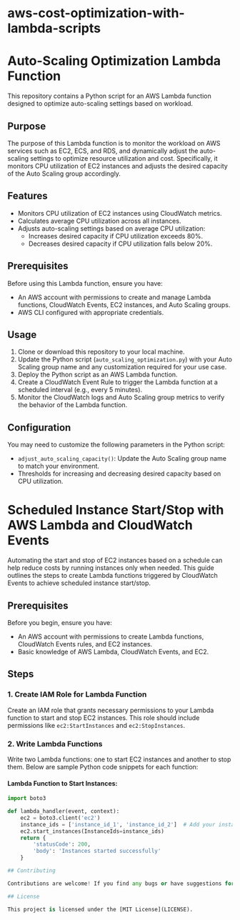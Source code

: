# aws-cost-optimization-with-lambda-scripts

# Auto-Scaling Optimization Lambda Function

This repository contains a Python script for an AWS Lambda function designed to optimize auto-scaling settings based on workload.

## Purpose

The purpose of this Lambda function is to monitor the workload on AWS services such as EC2, ECS, and RDS, and dynamically adjust the auto-scaling settings to optimize resource utilization and cost. Specifically, it monitors CPU utilization of EC2 instances and adjusts the desired capacity of the Auto Scaling group accordingly.

## Features

- Monitors CPU utilization of EC2 instances using CloudWatch metrics.
- Calculates average CPU utilization across all instances.
- Adjusts auto-scaling settings based on average CPU utilization:
  - Increases desired capacity if CPU utilization exceeds 80%.
  - Decreases desired capacity if CPU utilization falls below 20%.

## Prerequisites

Before using this Lambda function, ensure you have:

- An AWS account with permissions to create and manage Lambda functions, CloudWatch Events, EC2 instances, and Auto Scaling groups.
- AWS CLI configured with appropriate credentials.

## Usage

1. Clone or download this repository to your local machine.
2. Update the Python script (`auto_scaling_optimization.py`) with your Auto Scaling group name and any customization required for your use case.
3. Deploy the Python script as an AWS Lambda function.
4. Create a CloudWatch Event Rule to trigger the Lambda function at a scheduled interval (e.g., every 5 minutes).
5. Monitor the CloudWatch logs and Auto Scaling group metrics to verify the behavior of the Lambda function.

## Configuration

You may need to customize the following parameters in the Python script:

- `adjust_auto_scaling_capacity()`: Update the Auto Scaling group name to match your environment.
- Thresholds for increasing and decreasing desired capacity based on CPU utilization.


# Scheduled Instance Start/Stop with AWS Lambda and CloudWatch Events

Automating the start and stop of EC2 instances based on a schedule can help reduce costs by running instances only when needed. This guide outlines the steps to create Lambda functions triggered by CloudWatch Events to achieve scheduled instance start/stop.

## Prerequisites

Before you begin, ensure you have:

- An AWS account with permissions to create Lambda functions, CloudWatch Events rules, and EC2 instances.
- Basic knowledge of AWS Lambda, CloudWatch Events, and EC2.

## Steps

### 1. Create IAM Role for Lambda Function

Create an IAM role that grants necessary permissions to your Lambda function to start and stop EC2 instances. This role should include permissions like `ec2:StartInstances` and `ec2:StopInstances`.

### 2. Write Lambda Functions

Write two Lambda functions: one to start EC2 instances and another to stop them. Below are sample Python code snippets for each function:

#### Lambda Function to Start Instances:

```python
import boto3

def lambda_handler(event, context):
    ec2 = boto3.client('ec2')
    instance_ids = ['instance_id_1', 'instance_id_2']  # Add your instance IDs here
    ec2.start_instances(InstanceIds=instance_ids)
    return {
        'statusCode': 200,
        'body': 'Instances started successfully'
    }

## Contributing

Contributions are welcome! If you find any bugs or have suggestions for improvement, please open an issue or submit a pull request.

## License

This project is licensed under the [MIT License](LICENSE).

